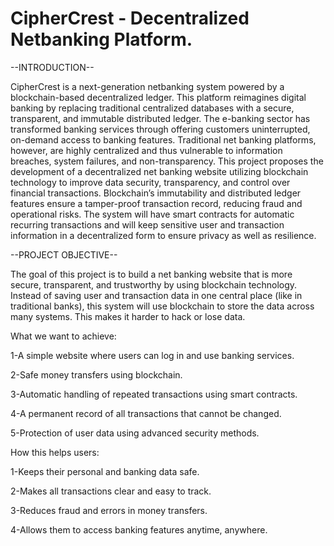 # CipherCrest - Decentralized Netbanking Platform.
--INTRODUCTION--

CipherCrest is a next-generation netbanking system powered by a blockchain-based decentralized ledger. This platform reimagines digital banking by replacing traditional centralized databases with a secure, transparent, and immutable distributed ledger.
The e-banking sector has transformed banking services through offering customers uninterrupted, on-demand access to banking features. Traditional net banking platforms, however, are highly centralized and thus vulnerable to information breaches, system failures, and non-transparency.
This project proposes the development of a decentralized net banking website utilizing blockchain technology to improve data security, transparency, and control over financial transactions. Blockchain’s immutability and distributed ledger features ensure a tamper-proof transaction record, reducing fraud and operational risks.
The system will have smart contracts for automatic recurring transactions and will keep sensitive user and transaction information in a decentralized form to ensure privacy as well as resilience.

--PROJECT OBJECTIVE--

The goal of this project is to build a net banking website that is more secure, transparent, and trustworthy by using blockchain technology.
Instead of saving user and transaction data in one central place (like in traditional banks), this system will use blockchain to store the data across many systems. This makes it harder to hack or lose data.

What we want to achieve:

1-A simple website where users can log in and use banking services.

2-Safe money transfers using blockchain.

3-Automatic handling of repeated transactions using smart contracts.

4-A permanent record of all transactions that cannot be changed.

5-Protection of user data using advanced security methods.

How this helps users:

1-Keeps their personal and banking data safe.

2-Makes all transactions clear and easy to track.

3-Reduces fraud and errors in money transfers.  

4-Allows them to access banking features anytime, anywhere.
